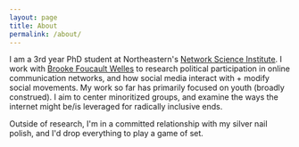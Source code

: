 ```yaml
---
layout: page
title: About
permalink: /about/
---
```


I am a 3rd year PhD student at Northeastern's [Network Science Institute](https://www.networkscienceinstitute.org/). I work with [Brooke Foucault Welles](http://brooke-welles.squarespace.com/) to research political participation in online communication networks, and how social media interact with + modify social movements. My work so far has primarily focused on youth (broadly construed). I aim to center minoritized groups, and examine the ways the internet might be/is leveraged for radically inclusive ends. 

Outside of research, I'm in a committed relationship with my silver nail polish, and I'd drop everything to play a game of set. 
